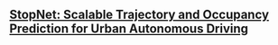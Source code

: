 ## [StopNet: Scalable Trajectory and Occupancy Prediction for Urban Autonomous Driving](https://arxiv.org/pdf/2206.00991.pdf)

